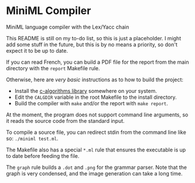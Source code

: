 # MiniML Compiler
MiniML language compiler with the Lex/Yacc chain

This README is still on my to-do list, so this is just a placeholder.
I might add some stuff in the future, but this is by no means a priority, so don't expect it to be up to date.

If you can read French, you can build a PDF file for the report from the main directory with the `report` Makefile rule.

Otherwise, here are *very basic* instructions as to how to build the project:

* Install the [c-algorithms library](https://github.com/fragglet/c-algorithms) somewhere on your system.
* Edit the `CALGDIR` variable in the root Makefile to the install directory.
* Build the compiler with `make` and/or the report with `make report`.

At the moment, the program does not support command line arguments, so it reads the source code from the standard input.

To compile a source file, you can redirect stdin from the command line like so: `./miniml test.ml`.

The Makefile also has a special `*.ml` rule that ensures the executable is up to date before feeding the file.

The `graph` rule builds a `.dot` and `.png` for the grammar parser.
Note that the graph is very condensed, and the image generation can take a long time.

